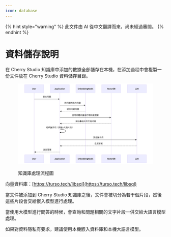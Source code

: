 ```yaml
---
icon: database
---
```


{% hint style="warning" %}
此文件由 AI 從中文翻譯而來，尚未經過審閱。
{% endhint %}

# 資料儲存說明

在 Cherry Studio 知識庫中添加的數據全部儲存在本機，在添加過程中會複製一份文件放在 Cherry Studio 資料儲存目錄。

<figure><img src="../.gitbook/assets/mermaid-diagram-1739241680067.png" alt=""><figcaption><p>知識庫處理流程圖</p></figcaption></figure>

向量資料庫：[https://turso.tech/libsql](https://turso.tech/libsql)

當文件被添加到 Cherry Studio 知識庫之後，文件會被切分為若干個片段，然後這些片段會交給嵌入模型進行處理。

當使用大模型進行問答的時候，會查詢和問題相關的文字片段一併交給大語言模型處理。

如果對資料隱私有要求，建議使用本機嵌入資料庫和本機大語言模型。